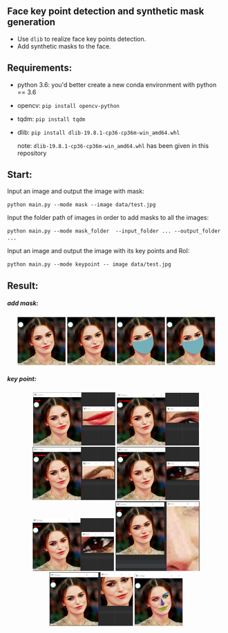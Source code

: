## Face key point detection and synthetic mask generation



- Use `dlib` to realize face key points detection.
- Add synthetic masks to the face.



## Requirements:

- python 3.6: you'd better create a new conda environment with python == 3.6  

- opencv: `pip install opencv-python`

- tqdm: `pip install tqdm`

- dlib: `pip install dlib-19.8.1-cp36-cp36m-win_amd64.whl`

  note: `dlib-19.8.1-cp36-cp36m-win_amd64.whl` has been given in this repository



## Start:

Input an image and output the image with mask:

```
python main.py --mode mask --image data/test.jpg
```

Input the folder path of images in order to add masks to all the images:

```
python main.py --mode mask_folder  --input_folder ... --output_folder ...
```

Input an image and output the image with its key points and RoI:

```
python main.py --mode keypoint -- image data/test.jpg
```





## Result:

##### add mask:



<center class="half">
    <img src="figure\test.jpg" alt="test" style="zoom:30%;" />
    <img src="figure\keypoint.png" alt="test" style="zoom:30%;" />
    <img src="figure\keypoint_mask.png" alt="test" style="zoom:30%;" />
    <img src="figure\mask.png" alt="test.jpg_with_mask" style="zoom:30%;" />
</center>




##### key point:

   <center class="half">
       <img src="figure\result1.png" alt="result1" style="zoom:30%;" />
       <img src="figure\result2.png" alt="result2" style="zoom:30%;" />
       <img src="figure\result3.png" alt="result3" style="zoom:30%;" />
       <img src="figure\result4.png" alt="result4" style="zoom:30%;" />
       <img src="figure\result5.png" alt="result5" style="zoom:30%;" />
       <img src="figure\result6.png" alt="result6" style="zoom:30%;" />
       <img src="figure\result7.png" alt="result7" style="zoom:30%;" />
       <img src="figure\result8.png" alt="result8" style="zoom:30%;" />




​       






​       















